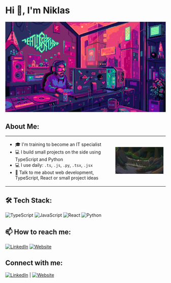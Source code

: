 # Hi 👋, I'm Niklas

<div align="center">
  <img src="./gifs/retro-gaming.gif" alt="Retro Gaming Setup" width="600"/>
</div>

## About Me:

<table>
<tr>
<td>

- 🎓 I'm training to become an IT specialist
- 💻 I build small projects on the side using TypeScript and Python
- 💻 I use daily: `.ts`, `.js`, `.py`, `.tsx`, `.jsx`
- 💬 Talk to me about web development, TypeScript, React or small project ideas

</td>
<td>

<img src="./gifs/waterfall.gif" alt="Peaceful Waterfall" width="300"/>

</td>
</tr>
</table>

## 🛠️ Tech Stack:

![TypeScript](https://img.shields.io/badge/typescript-%23007ACC.svg?style=for-the-badge&logo=typescript&logoColor=white)
![JavaScript](https://img.shields.io/badge/javascript-%23323330.svg?style=for-the-badge&logo=javascript&logoColor=%23F7DF1E)
![React](https://img.shields.io/badge/react-%2320232a.svg?style=for-the-badge&logo=react&logoColor=%2361DAFB)
![Python](https://img.shields.io/badge/python-3670A0?style=for-the-badge&logo=python&logoColor=ffdd54)

## 📫 How to reach me:

[![LinkedIn](https://img.shields.io/badge/LinkedIn-0077B5?style=for-the-badge&logo=linkedin&logoColor=white)](https://linkedin.com/in/yourprofile)
[![Website](https://img.shields.io/badge/Website-FF7139?style=for-the-badge&logo=firefox&logoColor=white)](https://dev-portfolio-niklas.vercel.app/)

## Connect with me:

[![LinkedIn](https://img.shields.io/badge/-LinkedIn-blue?style=flat-square&logo=Linkedin&logoColor=white)](https://linkedin.com/in/yourprofile) | [![Website](https://img.shields.io/badge/-Website-black?style=flat-square&logo=google-chrome&logoColor=white)](https://dev-portfolio-niklas.vercel.app/)
